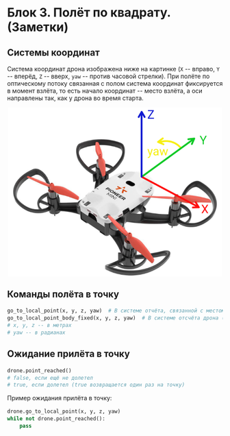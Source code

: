 # Блок 3. Полёт по квадрату. (Заметки)

## Системы координат
Система координат дрона изображена ниже на картинке (`X` -- вправо, `Y` -- вперёд, `Z` -- вверх, `yaw` -- против часовой стрелки). При полёте по оптическому потоку связанная с полом система координат фиксируется в момент взлёта, то есть начало координат -- место взлёта, а оси направлены так, как у дрона во время старта.

<img style="display: block; margin: 0 auto" src="./Drone_axes.png" width="500em">

## Команды полёта в точку
```python
go_to_local_point(x, y, z, yaw)  # В системе отчёта, связанной с местом взлёта
go_to_local_point_body_fixed(x, y, z, yaw)  # В системе отсчёта дрона (относительно его текущего положения)
# x, y, z -- в метрах
# yaw -- в радианах
```

## Ожидание прилёта в точку
```python
drone.point_reached()
# false, если ещё не долетел
# true, если долетел (true возвращается один раз на точку)
```
Пример ожидания прилёта в точку:
```python
drone.go_to_local_point(x, y, z, yaw)
while not drone.point_reached():
    pass
```
